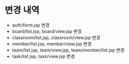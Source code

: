 # 변경 내역
- auth/form.jsp 변경
- board/list.jsp, board/view.jsp 변경
- classroom/list.jsp, classroom/view.jsp 변경
- member/list.jsp, member/view.jsp 변경
- team/list.jsp, team/view.jsp, team/member/list.jsp 변경
- task/list.jsp, task/view.jsp 변경


